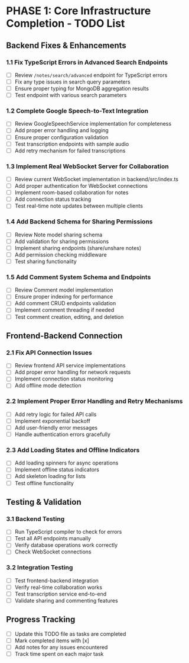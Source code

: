 # PHASE 1: Core Infrastructure Completion - TODO List

## Backend Fixes & Enhancements

### 1.1 Fix TypeScript Errors in Advanced Search Endpoints
- [ ] Review `/notes/search/advanced` endpoint for TypeScript errors
- [ ] Fix any type issues in search query parameters
- [ ] Ensure proper typing for MongoDB aggregation results
- [ ] Test endpoint with various search parameters

### 1.2 Complete Google Speech-to-Text Integration
- [ ] Review GoogleSpeechService implementation for completeness
- [ ] Add proper error handling and logging
- [ ] Ensure proper configuration validation
- [ ] Test transcription endpoints with sample audio
- [ ] Add retry mechanism for failed transcriptions

### 1.3 Implement Real WebSocket Server for Collaboration
- [ ] Review current WebSocket implementation in backend/src/index.ts
- [ ] Add proper authentication for WebSocket connections
- [ ] Implement room-based collaboration for notes
- [ ] Add connection status tracking
- [ ] Test real-time note updates between multiple clients

### 1.4 Add Backend Schema for Sharing Permissions
- [ ] Review Note model sharing schema
- [ ] Add validation for sharing permissions
- [ ] Implement sharing endpoints (share/unshare notes)
- [ ] Add permission checking middleware
- [ ] Test sharing functionality

### 1.5 Add Comment System Schema and Endpoints
- [ ] Review Comment model implementation
- [ ] Ensure proper indexing for performance
- [ ] Add comment CRUD endpoints validation
- [ ] Implement comment threading if needed
- [ ] Test comment creation, editing, and deletion

## Frontend-Backend Connection

### 2.1 Fix API Connection Issues
- [ ] Review frontend API service implementations
- [ ] Add proper error handling for network requests
- [ ] Implement connection status monitoring
- [ ] Add offline mode detection

### 2.2 Implement Proper Error Handling and Retry Mechanisms
- [ ] Add retry logic for failed API calls
- [ ] Implement exponential backoff
- [ ] Add user-friendly error messages
- [ ] Handle authentication errors gracefully

### 2.3 Add Loading States and Offline Indicators
- [ ] Add loading spinners for async operations
- [ ] Implement offline status indicators
- [ ] Add skeleton loading for lists
- [ ] Test offline functionality

## Testing & Validation

### 3.1 Backend Testing
- [ ] Run TypeScript compiler to check for errors
- [ ] Test all API endpoints manually
- [ ] Verify database operations work correctly
- [ ] Check WebSocket connections

### 3.2 Integration Testing
- [ ] Test frontend-backend integration
- [ ] Verify real-time collaboration works
- [ ] Test transcription service end-to-end
- [ ] Validate sharing and commenting features

## Progress Tracking
- [ ] Update this TODO file as tasks are completed
- [ ] Mark completed items with [x]
- [ ] Add notes for any issues encountered
- [ ] Track time spent on each major task
